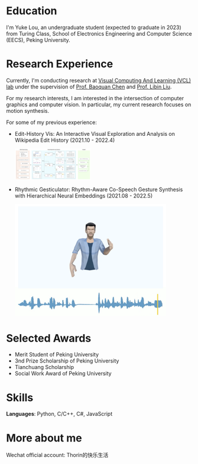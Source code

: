 # Education

I'm Yuke Lou, an undergraduate student (expected to graduate in 2023) from Turing Class, School of Electronics Engineering and Computer Science (EECS), Peking University.



# Research Experience
Currently, I'm conducting research at [Visual Computing And Learning (VCL) lab](http://vcl.pku.edu.cn/index.html) under the supervision of [Prof. Baoquan Chen](https://scholar.google.com/citations?user=iHWtrEAAAAAJ&hl=zh-CN) and [Prof. Libin Liu](https://scholar.google.com/citations?hl=zh-CN&user=q7FiLBkAAAAJ). 

For my research interests, I am interested in the intersection of computer graphics and computer vision. In particular, my current research focuses on motion synthesis.

For some of my previous experience:

- Edit-History Vis: An Interactive Visual Exploration and Analysis on Wikipedia Edit History (2021.10 - 2022.4)

  <img src="doc/wiki.png" alt="image-20220420201524192" style="zoom:20%;" />

- Rhythmic Gesticulator: Rhythm-Aware Co-Speech Gesture Synthesis with Hierarchical Neural Embeddings (2021.08 - 2022.5)

  <img src="doc/gesturegeneration.png" alt="image-20220420201135947" style="zoom:40%;" />




# Selected Awards
- Merit Student of Peking University 
- 3nd Prize Scholarship of Peking University
- Tianchuang Scholarship
- Social Work Award of Peking University



# Skills

**Languages**: Python, C/C++, C#, JavaScript



# More about me

Wechat official account: Thorin的快乐生活